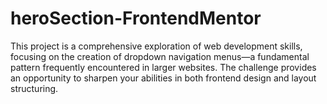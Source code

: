 # heroSection-FrontendMentor
This project is a comprehensive exploration of web development skills, focusing on the creation of dropdown navigation menus—a fundamental pattern frequently encountered in larger websites. The challenge provides an opportunity to sharpen your abilities in both frontend design and layout structuring.

